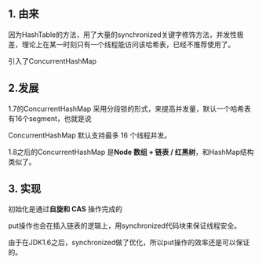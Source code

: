 ## 1. 由来

因为HashTable的方法，用了大量的synchronized关键字修饰方法，并发性极差，理论上在某一时刻只有一个线程能访问该哈希表，已经不推荐使用了。

引入了ConcurrentHashMap



## 2.发展

1.7的ConcurrentHashMap 采用分段锁的形式，来提高并发量，默认一个哈希表有16个segment，也就是说

ConcurrentHashMap 默认支持最多 16 个线程并发。



1.8之后的ConcurrentHashMap 是**Node 数组 + 链表 / 红黑树**，和HashMap结构类似了。





## 3. 实现

初始化是通过**自旋和 CAS** 操作完成的

put操作也会在插入链表的逻辑上，用synchronized代码块来保证线程安全。

由于在JDK1.6之后，synchronized做了优化，所以put操作的效率还是可以保证的。

